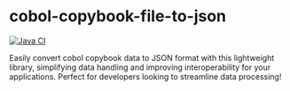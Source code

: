 # cobol-copybook-file-to-json
[![Java CI](https://github.com/javadev/cobol-copybook-file-to-json/actions/workflows/maven.yml/badge.svg)](https://github.com/javadev/cobol-copybook-file-to-json/actions/workflows/maven.yml)

Easily convert cobol copybook data to JSON format with this lightweight library, simplifying data handling and improving interoperability for your applications. Perfect for developers looking to streamline data processing!
